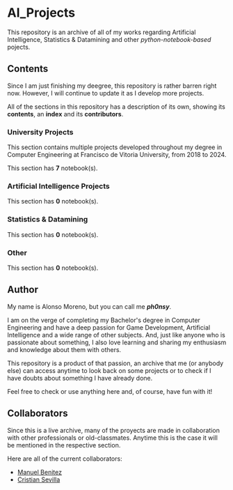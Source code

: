 # AI_Projects

This repository is an archive of all of my works regarding Artificial Intelligence, Statistics & Datamining and other _python-notebook-based_ pojects.

## Contents

Since I am just finishing my deegree, this repository is rather barren right now. However, I will continue to update it as I develop more projects.

All of the sections in this repository has a description of its own, showing its __contents__, an __index__ and its __contributors__.

### University Projects

This section contains multiple projects developed throughout my degree in Computer Engineering at Francisco de Vitoria University, from 2018 to 2024.

This section has __7__ notebook(s).

### Artificial Intelligence Projects

This section has __0__ notebook(s).

### Statistics & Datamining

This section has __0__ notebook(s).

### Other

This section has __0__ notebook(s).

## Author

My name is Alonso Moreno, but you can call me ___ph0nsy___.

I am on the verge of completing my Bachelor's degree in Computer Engineering and have a deep passion for Game Development, Artificial Intelligence and a wide range of other subjects. And, just like anyone who is passionate about something, I also love learning and sharing my enthusiasm and knowledge about them with others.

This repository is a product of that passion, an archive that me (or anybody else) can access anytime to look back on some projects or to check if I have doubts about something I have already done.

Feel free to check or use anything here and, of course, have fun with it!

## Collaborators

Since this is a live archive, many of the proyects are made in collaboration with other professionals or old-classmates. Anytime this is the case it will be mentioned in the respective section.

Here are all of the current collaborators:

+ [Manuel Benitez](https://github.com/mbg1406)
+ [Cristian Sevilla](https://github.com/cristiansevill)
